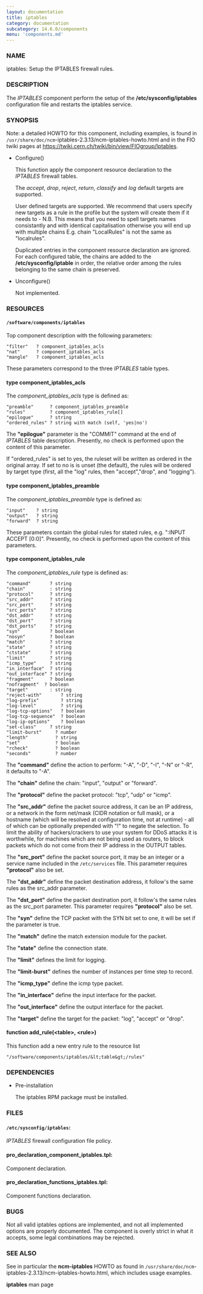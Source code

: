 ```yaml
---
layout: documentation
title: iptables
category: documentation
subcategory: 14.6.0/components
menu: 'components.md'
---
```

### NAME

iptables: Setup the IPTABLES firewall rules.

### DESCRIPTION

The _IPTABLES_ component perform the setup of the
__/etc/sysconfig/iptables__ configuration file and restarts the
iptables service.

### SYNOPSIS

Note: a detailed HOWTO for this component, including examples, is
found in `/usr/share/doc/ncm`-iptables-2.3.13/ncm-iptables-howto.html and in the FIO twiki pages
at https://twiki.cern.ch/twiki/bin/view/FIOgroup/Iptables.

- Configure()

    This function apply the component resource declaration to the
    _IPTABLES_ firewall tables.

    The _accept_, _drop_, _reject_, _return_, _classify_ and _log_
    default targets are supported.

    User defined targets are supported. We recommend that users specify new
    targets as a rule in the profile but the system will create them if it
    needs to - N.B. This means that you need to spell targets names
    consistantly and with identical capitalisation otherwise you will end up
    with multiple chains E.g. chain "LocalRules" is not the same as
    "localrules".

    Duplicated entries in the component resource declaration are
    ignored. For each configured table, the chains are added to the
    __/etc/sysconfig/iptable__ in order, the relative order among the rules
    belonging to the same chain is preserved.

- Unconfigure()

    Not implemented.

### RESOURCES

#### `/software/components/iptables`

Top component description with the following parameters:

    "filter"   ? component_iptables_acls
    "nat"      ? component_iptables_acls
    "mangle"   ? component_iptables_acls

These parameters correspond to the three _IPTABLES_ table types.

#### type component\_iptables\_acls

The _component\_iptables\_acls_ type is defined as:

    "preamble"      ? component_iptables_preamble
    "rules"         ? component_iptables_rule[]
    "epilogue"      ? string
    "ordered_rules" ? string with match (self, 'yes|no')

The __"epilogue"__ parameter is the "COMMIT" command at the end of
_IPTABLES_ table description. Presently, no check is performed upon
the content of this parameter.

If "ordered\_rules" is set to yes, the ruleset will be written as
ordered in the original array. If set to no is is unset (the default),
the rules will be ordered by target type (first, all the "log"  rules,
then "accept","drop", and "logging").

#### type component\_iptables\_preamble

The _component\_iptables\_preamble_ type is defined as:

    "input"    ? string
    "output"   ? string
    "forward"  ? string

These parameters contain the global rules for stated rules,
e.g. ":INPUT ACCEPT \[0:0\]". Presently, no check is performed upon the
content of this parameters.

#### type component\_iptables\_rule

The _component\_iptables\_rule_ type is defined as:

    "command"       ? string
    "chain"         : string
    "protocol"      ? string
    "src_addr"      ? string
    "src_port"      ? string
    "src_ports"     ? string
    "dst_addr"      ? string
    "dst_port"      ? string
    "dst_ports"     ? string
    "syn"           ? boolean
    "nosyn"         ? boolean
    "match"         ? string
    "state"         ? string
    "ctstate"       ? string
    "limit"         ? string
    "icmp_type"     ? string
    "in_interface"  ? string
    "out_interface" ? string
    "fragment"      ? boolean
    "nofragment"  ? boolean
    "target"        : string
    "reject-with"       ? string
    "log-prefix"        ? string
    "log-level"         ? string
    "log-tcp-options"   ? boolean
    "log-tcp-sequence"  ? boolean
    "log-ip-options"    ? boolean
    "set-class"	    ? string
    "limit-burst"     ? number
    "length"          ? string
    "set"             ? boolean
    "rcheck"          ? boolean
    "seconds"         ? number

The __"command"__ define the action to perform: "-A", "-D", "-I", "-N" or
"-R", it defaults to "-A".

The __"chain"__ define the chain: "input", "output" or "forward".

The __"protocol"__ define the packet protocol: "tcp", "udp" or "icmp".

The __"src\_addr"__ define the packet source address, it can be an IP
address, or a network in the form net/mask (CIDR notation or full mask), or a
hostname (which will be resolved at configuration time, not at
runtime) - all of which can be optionally prepended with "!" to negate
the selection. To limit the ability of hackers/crackers to use your
system for DDoS attacks it is worthwhile, for machines which are not
being used as routers, to block packets which do not come from their
IP address in the OUTPUT tables.

The __"src\_port"__ define the packet source port, it may be an integer
or a service name included in the `/etc/services` file. This parameter
requires __"protocol"__ also be set.

The __"dst\_addr"__ define the packet destination address, it follow's the same
rules as the src\_addr parameter.

The __"dst\_port"__ define the packet destination port, it follow's the same
rules as the src\_port parameter. This parameter requires __"protocol"__ also be set.

The __"syn"__ define the TCP packet with the SYN bit set to one, it will be set
if the parameter is true.

The __"match"__ define the match extension module for the packet.

The __"state"__ define the connection state.

The __"limit"__ defines the limit for logging.

The __"limit-burst"__ defines the number of instances per time step to record.

The __"icmp\_type"__ define the icmp type packet.

The __"in\_interface"__ define the input interface for the packet.

The __"out\_interface"__ define the output interface for the packet.

The __"target"__ define the target for the packet: "log", "accept" or "drop".

#### function add\_rule(&lt;table&gt;, &lt;rule&gt;)

This function add a new entry rule to the resource list

    "/software/components/iptables/&lt;table&gt;/rules"

### DEPENDENCIES

- Pre-installation

    The iptables RPM package must be installed.

### FILES

#### `/etc/sysconfig/iptables`:

_IPTABLES_ firewall configuration file policy.

#### pro\_declaration\_component\_iptables.tpl:

Component declaration.

#### pro\_declaration\_functions\_iptables.tpl:

Component functions declaration.

### BUGS

Not all valid iptables options are implemented, and not all
implemented options are properly documented.
The component is overly strict in what it accepts, some legal combinations
may be rejected.

### SEE ALSO

See in particular the __ncm-iptables__ HOWTO as found in
`/usr/share/doc/ncm`-iptables-2.3.13/ncm-iptables-howto.html, which includes usage examples.

__iptables__ man page
